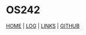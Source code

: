 # OS242
[HOME](https://os.vlsm.org) | [LOG](TXT/mylog.txt) | [LINKS](LINKS/) | [GITHUB](https://os.vlsm.org)
